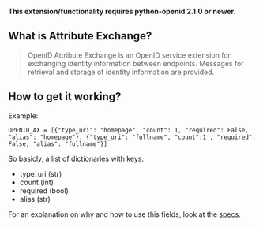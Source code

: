 **This extension/functionality requires python-openid 2.1.0 or newer.**

## What is Attribute Exchange? ##
> OpenID Attribute Exchange is an OpenID service extension for exchanging identity  information between endpoints. Messages for retrieval and storage of identity information are provided.

## How to get it working? ##
Example:
```
OPENID_AX = [{"type_uri": "homepage", "count": 1, "required": False, "alias": "homepage"}, {"type_uri": "fullname", "count":1 , "required": False, "alias": "fullname"}]
```

So basicly, a list of dictionaries with keys:
  * type\_uri  (str)
  * count  (int)
  * required  (bool)
  * alias  (str)

For an explanation on why and how to use this fields, look at the [specs](http://openid.net/specs/openid-attribute-exchange-1_0.html).